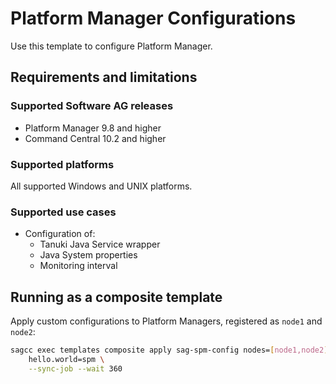 <!-- Copyright 2013 - 2018 Software AG, Darmstadt, Germany and/or its licensors

   SPDX-License-Identifier: Apache-2.0

    Licensed under the Apache License, Version 2.0 (the "License");
    you may not use this file except in compliance with the License.
    You may obtain a copy of the License at

        http://www.apache.org/licenses/LICENSE-2.0

    Unless required by applicable law or agreed to in writing, software
    distributed under the License is distributed on an "AS IS" BASIS,
     WITHOUT WARRANTIES OR CONDITIONS OF ANY KIND, either express or implied.
     See the License for the specific language governing permissions and

     limitations under the License.                                                  

-->

# Platform Manager Configurations

Use this template to configure Platform Manager.

## Requirements and limitations

### Supported Software AG releases

* Platform Manager 9.8 and higher
* Command Central 10.2 and higher

### Supported platforms

All supported Windows and UNIX platforms.

### Supported use cases

* Configuration of:
  * Tanuki Java Service wrapper
  * Java System properties
  * Monitoring interval

## Running as a composite template

Apply custom configurations to Platform Managers, registered as `node1` and `node2`:

```bash
sagcc exec templates composite apply sag-spm-config nodes=[node1,node2] \
    hello.world=spm \
    --sync-job --wait 360
```
